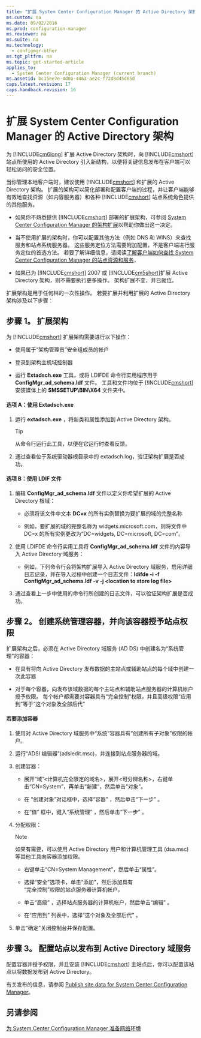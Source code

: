```yaml
---
title: "扩展 System Center Configuration Manager 的 Active Directory 架构"
ms.custom: na
ms.date: 09/02/2016
ms.prod: configuration-manager
ms.reviewer: na
ms.suite: na
ms.technology: 
  - configmgr-other
ms.tgt_pltfrm: na
ms.topic: get-started-article
applies_to: 
  - System Center Configuration Manager (current branch)
ms.assetid: bc15ee7e-4d0a-4463-ae2c-f72d8d45d65d
caps.latest.revision: 17
caps.handback.revision: 16
---
```

# 扩展 System Center Configuration Manager 的 Active Directory 架构
为 [!INCLUDE[cm6long](../LocTest/includes/cm6long_md.md)] 扩展 Active Directory 架构时，向 [!INCLUDE[cmshort](../LocTest/includes/cmshort_md.md)] 站点所使用的 Active Directory 引入新结构，以便将关键信息发布在客户端可以轻松访问的安全位置。  
  
 当你管理本地客户端时，建议使用 [!INCLUDE[cmshort](../LocTest/includes/cmshort_md.md)] 和扩展的 Active Directory 架构。 扩展的架构可以简化部署和配置客户端的过程，并让客户端能够有效地查找资源（如内容服务器）和各种 [!INCLUDE[cmshort](../LocTest/includes/cmshort_md.md)] 站点系统角色提供的其他服务。  
  
-   如果你不熟悉提供 [!INCLUDE[cmshort](../LocTest/includes/cmshort_md.md)] 部署的扩展架构，可参阅 [System Center Configuration Manager 的架构扩展](../LocTest/Schema-extensions-for-System-Center-Configuration-Manager.md)以帮助你做出这一决定。  
  
-   当不使用扩展的架构时，你可以配置其他方法（例如 DNS 和 WINS）来查找服务和站点系统服务器。 这些服务定位方法需要附加配置，不是客户端进行服务定位的首选方法。 若要了解详细信息，请阅读[了解客户端如何查找 System Center Configuration Manager 的站点资源和服务](../LocTest/Understand-how-clients-find-site-resources-and-services-for-System-Center-Configuration-Manager.md)，  
  
-   如果已为 [!INCLUDE[cmshort](../LocTest/includes/cmshort_md.md)] 2007 或 [!INCLUDE[cm5short](../LocTest/includes/cm5short_md.md)]扩展 Active Directory 架构，则不需要执行更多操作。 架构扩展不变，并已就位。  
  
 扩展架构是用于任何林的一次性操作。 若要扩展并利用扩展的 Active Directory 架构涉及以下步骤：  
  
## 步骤 1。 扩展架构  
 为 [!INCLUDE[cmshort](../LocTest/includes/cmshort_md.md)] 扩展架构需要进行以下操作：  
  
-   使用属于“架构管理员”安全组成员的帐户  
  
-   登录到架构主机域控制器  
  
-   运行 **Extadsch.exe** 工具，或将 LDIFDE 命令行实用程序用于 **ConfigMgr\_ad\_schema.ldf** 文件。 工具和文件均位于 [!INCLUDE[cmshort](../LocTest/includes/cmshort_md.md)] 安装媒体上的 **SMSSETUP\\BIN\\X64** 文件夹中。  
  
#### 选项 A：使用 Extadsch.exe  
  
1.  运行 **extadsch.exe** ，将新类和属性添加到 Active Directory 架构。  
  
    > [!TIP]  
    >  从命令行运行此工具，以便在它运行时查看反馈。  
  
2.  通过查看位于系统驱动器根目录中的 extadsch.log，验证架构扩展是否成功。  
  
#### 选项 B：使用 LDIF 文件  
  
1.  编辑 **ConfigMgr\_ad\_schema.ldf** 文件以定义你希望扩展的 Active Directory 根域：  
  
    -   必须将该文件中文本 **DC\=x** 的所有实例替换为要扩展的域的完整名称  
  
    -   例如，要扩展的域的完整名称为 widgets.microsoft.com，则将文件中 DC\=x 的所有实例更改为“DC\=widgets, DC\=microsoft, DC\=com”。  
  
2.  使用 LDIFDE 命令行实用工具将 **ConfigMgr\_ad\_schema.ldf** 文件的内容导入 Active Directory 域服务：  
  
    -   例如，下列命令行会将架构扩展导入 Active Directory 域服务，启用详细日志记录，并在导入过程中创建一个日志文件：**ldifde \-i \-f ConfigMgr\_ad\_schema.ldf \-v \-j \<location to store log file\>**  
  
3.  通过查看上一步中使用的命令行所创建的日志文件，可以验证架构扩展是否成功。  
  
## 步骤 2。  创建系统管理容器，并向该容器授予站点权限  
 扩展架构之后，必须在 Active Directory 域服务 \(AD DS\) 中创建名为“系统管理”的容器：  
  
-   在具有将向 Active Directory 发布数据的主站点或辅助站点的每个域中创建一次此容器  
  
-   对于每个容器，向发布该域数据的每个主站点和辅助站点服务器的计算机帐户授予权限。 每个帐户都需要对容器具有“完全控制”权限，并且高级权限“应用到”等于“这个对象及全部后代”  
  
#### 若要添加容器  
  
1.  使用对 Active Directory 域服务中“系统”容器具有“创建所有子对象”权限的帐户。  
  
2.  运行“ADSI 编辑器”\(adsiedit.msc\)，并连接到站点服务器的域。  
  
3.  创建容器：  
  
    -   展开“域”\<计算机完全限定的域名\>，展开\<可分辨名称\>，右键单击“CN\=System”，再单击“新建”，然后单击“对象”。  
  
    -   在  “创建对象”对话框中，选择“容器” ，然后单击“下一步” 。  
  
    -   在“值”  框中，键入“系统管理” ，然后单击“下一步” 。  
  
4.  分配权限：  
  
    > [!NOTE]  
    >  如果有需要，可以使用 Active Directory 用户和计算机管理工具 \(dsa.msc\) 等其他工具向容器添加权限。  
  
    -   右键单击“CN\=System Management”，然后单击“属性”。  
  
    -   选择“安全”选项卡，单击“添加”，然后添加具有  
        “完全控制”权限的站点服务器计算机帐户。  
  
    -   单击“高级” ，选择站点服务器的计算机帐户，然后单击“编辑” 。  
  
    -   在“应用到”  列表中，选择“这个对象及全部后代” 。  
  
5.  单击“确定”关闭控制台并保存配置。  
  
## 步骤 3。 配置站点以发布到 Active Directory 域服务  
 配置容器并授予权限，并且安装 [!INCLUDE[cmshort](../LocTest/includes/cmshort_md.md)] 主站点后，你可以配置该站点以将数据发布到 Active Directory。  
  
 有关发布的信息，请参阅 [Publish site data for System Center Configuration Manager](../LocTest/Publish-site-data-for-System-Center-Configuration-Manager.md)。  
  
## 另请参阅  
 [为 System Center Configuration Manager 准备网络环境](../LocTest/Prepare-your-network-environment-for-System-Center-Configuration-Manager.md)